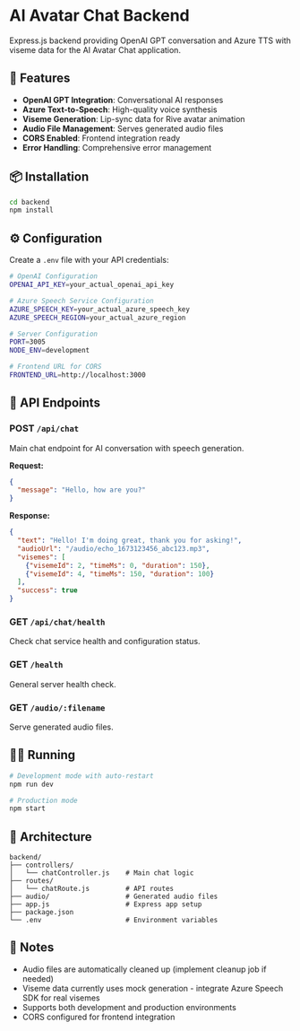 # AI Avatar Chat Backend

Express.js backend providing OpenAI GPT conversation and Azure TTS with viseme data for the AI Avatar Chat application.

## 🚀 Features

- **OpenAI GPT Integration**: Conversational AI responses
- **Azure Text-to-Speech**: High-quality voice synthesis
- **Viseme Generation**: Lip-sync data for Rive avatar animation
- **Audio File Management**: Serves generated audio files
- **CORS Enabled**: Frontend integration ready
- **Error Handling**: Comprehensive error management

## 📦 Installation

```bash
cd backend
npm install
```

## ⚙️ Configuration

Create a `.env` file with your API credentials:

```bash
# OpenAI Configuration
OPENAI_API_KEY=your_actual_openai_api_key

# Azure Speech Service Configuration  
AZURE_SPEECH_KEY=your_actual_azure_speech_key
AZURE_SPEECH_REGION=your_actual_azure_region

# Server Configuration
PORT=3005
NODE_ENV=development

# Frontend URL for CORS
FRONTEND_URL=http://localhost:3000
```

## 🎯 API Endpoints

### POST `/api/chat`
Main chat endpoint for AI conversation with speech generation.

**Request:**
```json
{
  "message": "Hello, how are you?"
}
```

**Response:**
```json
{
  "text": "Hello! I'm doing great, thank you for asking!",
  "audioUrl": "/audio/echo_1673123456_abc123.mp3", 
  "visemes": [
    {"visemeId": 2, "timeMs": 0, "duration": 150},
    {"visemeId": 4, "timeMs": 150, "duration": 100}
  ],
  "success": true
}
```

### GET `/api/chat/health`
Check chat service health and configuration status.

### GET `/health`
General server health check.

### GET `/audio/:filename`
Serve generated audio files.

## 🏃‍♂️ Running

```bash
# Development mode with auto-restart
npm run dev

# Production mode
npm start
```

## 🔧 Architecture

```
backend/
├── controllers/
│   └── chatController.js    # Main chat logic
├── routes/
│   └── chatRoute.js         # API routes
├── audio/                   # Generated audio files
├── app.js                   # Express app setup
├── package.json
└── .env                     # Environment variables
```

## 📝 Notes

- Audio files are automatically cleaned up (implement cleanup job if needed)
- Viseme data currently uses mock generation - integrate Azure Speech SDK for real visemes
- Supports both development and production environments
- CORS configured for frontend integration
